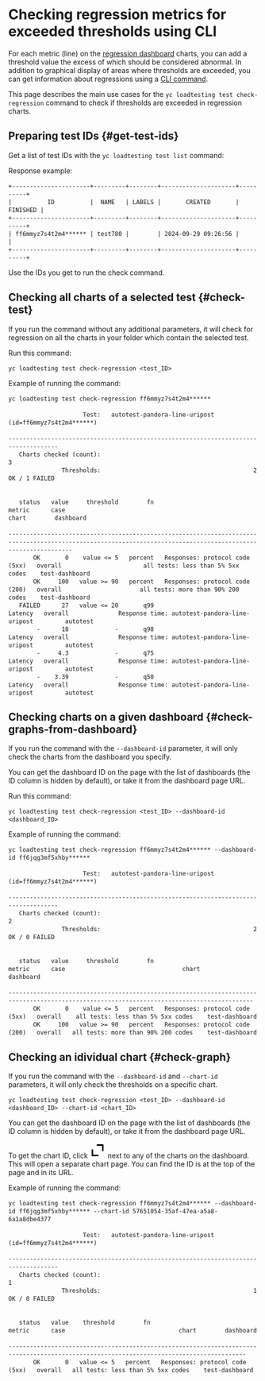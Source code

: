 # Checking regression metrics for exceeded thresholds using CLI

For each metric (line) on the [regression dashboard](./regressions.md) charts, you can add a threshold value the excess of which should be considered abnormal. In addition to graphical display of areas where thresholds are exceeded, you can get information about regressions using a [CLI command](../../cli/cli-ref/loadtesting/cli-ref/test/check-regression.md). 

This page describes the main use cases for the `yc loadtesting test check-regression` command to check if thresholds are exceeded in regression charts.

## Preparing test IDs {#get-test-ids}

Get a list of test IDs with the `yc loadtesting test list` command:

Response example:

```
+----------------------+---------+--------+---------------------+----------+
|          ID          |  NAME   | LABELS |       CREATED       | FINISHED |
+----------------------+---------+--------+---------------------+----------+
| ff6mmyz7s4t2m4****** | test780 |        | 2024-09-29 09:26:56 |          |
+----------------------+---------+--------+---------------------+----------+
```

Use the IDs you get to run the check command.

## Checking all charts of a selected test {#check-test}

If you run the command without any additional parameters, it will check for regression on all the charts in your folder which contain the selected test.

Run this command:

```
yc loadtesting test check-regression <test_ID>
```

Example of running the command:

```
yc loadtesting test check-regression ff6mmyz7s4t2m4******

                     Test:   autotest-pandora-line-uripost (id=ff6mmyz7s4t2m4******)

------------------------------------------------------------------------------------
   Charts checked (count):                                                         3
               Thresholds:                                           2 OK / 1 FAILED


   status   value     threshold        fn                           metric      case                                                    chart        dashboard

--------------------------------------------------------------------------------------------------------------------------------------------------------------
       OK       0    value <= 5   percent   Responses: protocol code (5xx)   overall                       all tests: less than 5% 5xx codes    test-dashboard
       OK     100   value >= 90   percent   Responses: protocol code (200)   overall                      all tests: more than 90% 200 codes    test-dashboard
   FAILED      27   value <= 20       q99                          Latency   overall              Response time: autotest-pandora-line-uripost         autotest
        -      18             -       q98                          Latency   overall              Response time: autotest-pandora-line-uripost         autotest
        -     4.3             -       q75                          Latency   overall              Response time: autotest-pandora-line-uripost         autotest
        -    3.39             -       q50                          Latency   overall              Response time: autotest-pandora-line-uripost         autotest
```

## Checking charts on a given dashboard {#check-graphs-from-dashboard}

If you run the command with the `--dashboard-id` parameter, it will only check the charts from the dashboard you specify.

You can get the dashboard ID on the page with the list of dashboards (the ID column is hidden by default), or take it from the dashboard page URL.

Run this command:

```
yc loadtesting test check-regression <test_ID> --dashboard-id <dashboard_ID>
```

Example of running the command:

```
yc loadtesting test check-regression ff6mmyz7s4t2m4****** --dashboard-id ff6jqg3mf5xhby******

                     Test:   autotest-pandora-line-uripost (id=ff6mmyz7s4t2m4******)

------------------------------------------------------------------------------------
   Charts checked (count):                                                         2
               Thresholds:                                           2 OK / 0 FAILED


   status   value     threshold        fn                           metric      case                                 chart        dashboard

-------------------------------------------------------------------------------------------------------------------------------------------
       OK       0    value <= 5   percent   Responses: protocol code (5xx)   overall    all tests: less than 5% 5xx codes    test-dashboard
       OK     100   value >= 90   percent   Responses: protocol code (200)   overall   all tests: more than 90% 200 codes    test-dashboard
```

## Checking an idividual chart {#check-graph}

If you run the command with the `--dashboard-id` and `--chart-id` parameters, it will only check the thresholds on a specific chart.

```
yc loadtesting test check-regression <test_ID> --dashboard-id <dashboard_ID> --chart-id <chart_ID>
```

You can get the dashboard ID on the page with the list of dashboards (the ID column is hidden by default), or take it from the dashboard page URL.

To get the chart ID, click ![image](../../_assets/console-icons/chevrons-expand-up-right.svg) next to any of the charts on the dashboard. This will open a separate chart page. You can find the ID is at the top of the page and in its URL.

Example of running the command:

```
yc loadtesting test check-regression ff6mmyz7s4t2m4****** --dashboard-id ff6jqg3mf5xhby****** --chart-id 57651054-35af-47ea-a5a8-6a1a8dbe4377

                     Test:   autotest-pandora-line-uripost (id=ff6mmyz7s4t2m4******)

------------------------------------------------------------------------------------
   Charts checked (count):                                                         1
               Thresholds:                                           1 OK / 0 FAILED


   status   value    threshold        fn                           metric      case                                chart        dashboard

-----------------------------------------------------------------------------------------------------------------------------------------
       OK       0   value <= 5   percent   Responses: protocol code (5xx)   overall   all tests: less than 5% 5xx codes    test-dashboard
```